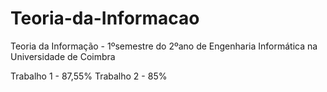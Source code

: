 # Teoria-da-Informacao
Teoria da Informação - 1ºsemestre do 2ºano de Engenharia Informática na Universidade de Coimbra

Trabalho 1 - 87,55%
Trabalho 2 - 85%
